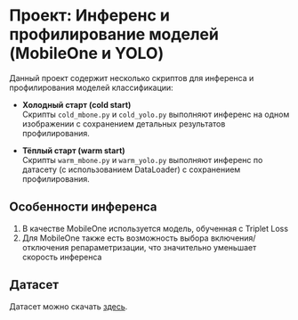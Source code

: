 # Проект: Инференс и профилирование моделей (MobileOne и YOLO)

Данный проект содержит несколько скриптов для инференса и профилирования моделей классификации:

- **Холодный старт (cold start)**  
  Скрипты `cold_mbone.py` и `cold_yolo.py` выполняют инференс на одном изображении с сохранением детальных результатов профилирования.

- **Тёплый старт (warm start)**  
  Скрипты `warm_mbone.py` и `warm_yolo.py` выполняют инференс по датасету (с использованием DataLoader) с сохранением профилирования.

## Особенности инференса

1. В качестве MobileOne используется модель, обученная с Triplet Loss
2. Для MobileOne также есть возможность выбора включения/отключения репараметризации, что значительно уменьшает скорость инференса

## Датасет

Датасет можно скачать [здесь](https://www.kaggle.com/datasets/hereisburak/pins-face-recognition).
